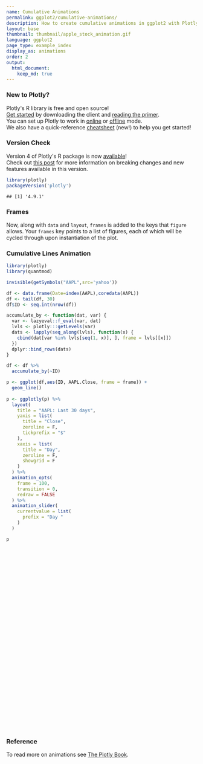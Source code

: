 ```yaml
---
name: Cumulative Animations
permalink: ggplot2/cumulative-animations/
description: How to create cumulative animations in ggplot2 with Plotly.
layout: base
thumbnail: thumbnail/apple_stock_animation.gif
language: ggplot2
page_type: example_index
display_as: animations
order: 2
output:
  html_document:
    keep_md: true
---
```




### New to Plotly?

Plotly's R library is free and open source!<br>
[Get started](https://plot.ly/r/getting-started/) by downloading the client and [reading the primer](https://plot.ly/r/getting-started/).<br>
You can set up Plotly to work in [online](https://plot.ly/r/getting-started/#hosting-graphs-in-your-online-plotly-account) or [offline](https://plot.ly/r/offline/) mode.<br>
We also have a quick-reference [cheatsheet](https://images.plot.ly/plotly-documentation/images/r_cheat_sheet.pdf) (new!) to help you get started!

### Version Check

Version 4 of Plotly's R package is now [available](https://plot.ly/r/getting-started/#installation)!<br>
Check out [this post](http://moderndata.plot.ly/upgrading-to-plotly-4-0-and-above/) for more information on breaking changes and new features available in this version.

```r
library(plotly)
packageVersion('plotly')
```

```
## [1] '4.9.1'
```

### Frames

Now, along with `data` and `layout`, `frames` is added to the keys that `figure` allows. Your `frames` key points to a list of figures, each of which will be cycled through upon instantiation of the plot.

### Cumulative Lines Animation


```r
library(plotly)
library(quantmod)

invisible(getSymbols("AAPL",src='yahoo'))

df <- data.frame(Date=index(AAPL),coredata(AAPL))
df <- tail(df, 30)
df$ID <- seq.int(nrow(df))

accumulate_by <- function(dat, var) {
  var <- lazyeval::f_eval(var, dat)
  lvls <- plotly:::getLevels(var)
  dats <- lapply(seq_along(lvls), function(x) {
    cbind(dat[var %in% lvls[seq(1, x)], ], frame = lvls[[x]])
  })
  dplyr::bind_rows(dats)
}

df <- df %>%
  accumulate_by(~ID)

p <- ggplot(df,aes(ID, AAPL.Close, frame = frame)) +
  geom_line()
  
p <- ggplotly(p) %>%
  layout(
    title = "AAPL: Last 30 days",
    yaxis = list(
      title = "Close",
      zeroline = F,
      tickprefix = "$"
    ),
    xaxis = list(
      title = "Day",
      zeroline = F, 
      showgrid = F
    )
  ) %>% 
  animation_opts(
    frame = 100, 
    transition = 0, 
    redraw = FALSE
  ) %>%
  animation_slider(
    currentvalue = list(
      prefix = "Day "
    )
  )

p
```

<div id="htmlwidget-c435e2f00e890265a13d" style="width:672px;height:480px;" class="plotly html-widget"></div>
<script type="application/json" data-for="htmlwidget-c435e2f00e890265a13d">{"x":{"data":[{"x":[1],"y":[270.709991],"text":"ID:  1<br />AAPL.Close: 270.71<br />frame:  1","frame":"1","type":"scatter","mode":"lines","line":{"width":1.88976377952756,"color":"rgba(0,0,0,1)","dash":"solid"},"hoveron":"points","showlegend":false,"xaxis":"x","yaxis":"y","hoverinfo":"text","visible":true}],"layout":{"margin":{"t":26.2283105022831,"r":7.30593607305936,"b":40.1826484018265,"l":43.1050228310502},"plot_bgcolor":"rgba(235,235,235,1)","paper_bgcolor":"rgba(255,255,255,1)","font":{"color":"rgba(0,0,0,1)","family":"","size":14.6118721461187},"xaxis":{"domain":[0,1],"automargin":true,"type":"linear","autorange":false,"range":[-0.45,31.45],"tickmode":"array","ticktext":["0","10","20","30"],"tickvals":[0,10,20,30],"categoryorder":"array","categoryarray":["0","10","20","30"],"nticks":null,"ticks":"outside","tickcolor":"rgba(51,51,51,1)","ticklen":3.65296803652968,"tickwidth":0.66417600664176,"showticklabels":true,"tickfont":{"color":"rgba(77,77,77,1)","family":"","size":11.689497716895},"tickangle":-0,"showline":false,"linecolor":null,"linewidth":0,"showgrid":false,"gridcolor":"rgba(255,255,255,1)","gridwidth":0.66417600664176,"zeroline":false,"anchor":"y","title":"Day","hoverformat":".2f"},"yaxis":{"domain":[0,1],"automargin":true,"type":"linear","autorange":false,"range":[264.3295131,321.3205109],"tickmode":"array","ticktext":["280","300","320"],"tickvals":[280,300,320],"categoryorder":"array","categoryarray":["280","300","320"],"nticks":null,"ticks":"outside","tickcolor":"rgba(51,51,51,1)","ticklen":3.65296803652968,"tickwidth":0.66417600664176,"showticklabels":true,"tickfont":{"color":"rgba(77,77,77,1)","family":"","size":11.689497716895},"tickangle":-0,"showline":false,"linecolor":null,"linewidth":0,"showgrid":true,"gridcolor":"rgba(255,255,255,1)","gridwidth":0.66417600664176,"zeroline":false,"anchor":"x","title":"Close","hoverformat":".2f","tickprefix":"$"},"shapes":[{"type":"rect","fillcolor":null,"line":{"color":null,"width":0,"linetype":[]},"yref":"paper","xref":"paper","x0":0,"x1":1,"y0":0,"y1":1}],"showlegend":false,"legend":{"bgcolor":"rgba(255,255,255,1)","bordercolor":"transparent","borderwidth":1.88976377952756,"font":{"color":"rgba(0,0,0,1)","family":"","size":11.689497716895}},"hovermode":"closest","barmode":"relative","title":"AAPL: Last 30 days","sliders":[{"currentvalue":{"prefix":"Day ","xanchor":"right","font":{"size":16,"color":"rgba(204,204,204,1)"}},"steps":[{"method":"animate","args":[["1"],{"transition":{"duration":0,"easing":"linear"},"frame":{"duration":100,"redraw":false},"mode":"immediate"}],"label":"1","value":"1"},{"method":"animate","args":[["2"],{"transition":{"duration":0,"easing":"linear"},"frame":{"duration":100,"redraw":false},"mode":"immediate"}],"label":"2","value":"2"},{"method":"animate","args":[["3"],{"transition":{"duration":0,"easing":"linear"},"frame":{"duration":100,"redraw":false},"mode":"immediate"}],"label":"3","value":"3"},{"method":"animate","args":[["4"],{"transition":{"duration":0,"easing":"linear"},"frame":{"duration":100,"redraw":false},"mode":"immediate"}],"label":"4","value":"4"},{"method":"animate","args":[["5"],{"transition":{"duration":0,"easing":"linear"},"frame":{"duration":100,"redraw":false},"mode":"immediate"}],"label":"5","value":"5"},{"method":"animate","args":[["6"],{"transition":{"duration":0,"easing":"linear"},"frame":{"duration":100,"redraw":false},"mode":"immediate"}],"label":"6","value":"6"},{"method":"animate","args":[["7"],{"transition":{"duration":0,"easing":"linear"},"frame":{"duration":100,"redraw":false},"mode":"immediate"}],"label":"7","value":"7"},{"method":"animate","args":[["8"],{"transition":{"duration":0,"easing":"linear"},"frame":{"duration":100,"redraw":false},"mode":"immediate"}],"label":"8","value":"8"},{"method":"animate","args":[["9"],{"transition":{"duration":0,"easing":"linear"},"frame":{"duration":100,"redraw":false},"mode":"immediate"}],"label":"9","value":"9"},{"method":"animate","args":[["10"],{"transition":{"duration":0,"easing":"linear"},"frame":{"duration":100,"redraw":false},"mode":"immediate"}],"label":"10","value":"10"},{"method":"animate","args":[["11"],{"transition":{"duration":0,"easing":"linear"},"frame":{"duration":100,"redraw":false},"mode":"immediate"}],"label":"11","value":"11"},{"method":"animate","args":[["12"],{"transition":{"duration":0,"easing":"linear"},"frame":{"duration":100,"redraw":false},"mode":"immediate"}],"label":"12","value":"12"},{"method":"animate","args":[["13"],{"transition":{"duration":0,"easing":"linear"},"frame":{"duration":100,"redraw":false},"mode":"immediate"}],"label":"13","value":"13"},{"method":"animate","args":[["14"],{"transition":{"duration":0,"easing":"linear"},"frame":{"duration":100,"redraw":false},"mode":"immediate"}],"label":"14","value":"14"},{"method":"animate","args":[["15"],{"transition":{"duration":0,"easing":"linear"},"frame":{"duration":100,"redraw":false},"mode":"immediate"}],"label":"15","value":"15"},{"method":"animate","args":[["16"],{"transition":{"duration":0,"easing":"linear"},"frame":{"duration":100,"redraw":false},"mode":"immediate"}],"label":"16","value":"16"},{"method":"animate","args":[["17"],{"transition":{"duration":0,"easing":"linear"},"frame":{"duration":100,"redraw":false},"mode":"immediate"}],"label":"17","value":"17"},{"method":"animate","args":[["18"],{"transition":{"duration":0,"easing":"linear"},"frame":{"duration":100,"redraw":false},"mode":"immediate"}],"label":"18","value":"18"},{"method":"animate","args":[["19"],{"transition":{"duration":0,"easing":"linear"},"frame":{"duration":100,"redraw":false},"mode":"immediate"}],"label":"19","value":"19"},{"method":"animate","args":[["20"],{"transition":{"duration":0,"easing":"linear"},"frame":{"duration":100,"redraw":false},"mode":"immediate"}],"label":"20","value":"20"},{"method":"animate","args":[["21"],{"transition":{"duration":0,"easing":"linear"},"frame":{"duration":100,"redraw":false},"mode":"immediate"}],"label":"21","value":"21"},{"method":"animate","args":[["22"],{"transition":{"duration":0,"easing":"linear"},"frame":{"duration":100,"redraw":false},"mode":"immediate"}],"label":"22","value":"22"},{"method":"animate","args":[["23"],{"transition":{"duration":0,"easing":"linear"},"frame":{"duration":100,"redraw":false},"mode":"immediate"}],"label":"23","value":"23"},{"method":"animate","args":[["24"],{"transition":{"duration":0,"easing":"linear"},"frame":{"duration":100,"redraw":false},"mode":"immediate"}],"label":"24","value":"24"},{"method":"animate","args":[["25"],{"transition":{"duration":0,"easing":"linear"},"frame":{"duration":100,"redraw":false},"mode":"immediate"}],"label":"25","value":"25"},{"method":"animate","args":[["26"],{"transition":{"duration":0,"easing":"linear"},"frame":{"duration":100,"redraw":false},"mode":"immediate"}],"label":"26","value":"26"},{"method":"animate","args":[["27"],{"transition":{"duration":0,"easing":"linear"},"frame":{"duration":100,"redraw":false},"mode":"immediate"}],"label":"27","value":"27"},{"method":"animate","args":[["28"],{"transition":{"duration":0,"easing":"linear"},"frame":{"duration":100,"redraw":false},"mode":"immediate"}],"label":"28","value":"28"},{"method":"animate","args":[["29"],{"transition":{"duration":0,"easing":"linear"},"frame":{"duration":100,"redraw":false},"mode":"immediate"}],"label":"29","value":"29"},{"method":"animate","args":[["30"],{"transition":{"duration":0,"easing":"linear"},"frame":{"duration":100,"redraw":false},"mode":"immediate"}],"label":"30","value":"30"}],"visible":true,"pad":{"t":40}}],"updatemenus":[{"type":"buttons","direction":"right","showactive":false,"y":0,"x":0,"yanchor":"top","xanchor":"right","pad":{"t":60,"r":5},"buttons":[{"label":"Play","method":"animate","args":[null,{"fromcurrent":true,"mode":"immediate","transition":{"duration":0,"easing":"linear"},"frame":{"duration":100,"redraw":false}}]}]}]},"config":{"doubleClick":"reset","showSendToCloud":false},"source":"A","attrs":{"3d644fe90eba":{"x":{},"y":{},"frame":{},"type":"scatter"}},"cur_data":"3d644fe90eba","visdat":{"3d644fe90eba":["function (y) ","x"]},"highlight":{"on":"plotly_click","persistent":false,"dynamic":false,"selectize":false,"opacityDim":0.2,"selected":{"opacity":1},"debounce":0},"frames":[{"name":"1","data":[{"x":[1],"y":[270.709991],"text":"ID:  1<br />AAPL.Close: 270.71<br />frame:  1","frame":"1","type":"scatter","mode":"lines","line":{"width":1.88976377952756,"color":"rgba(0,0,0,1)","dash":"solid"},"hoveron":"points","showlegend":false,"xaxis":"x","yaxis":"y","hoverinfo":"text","visible":true}],"traces":[0]},{"name":"2","data":[{"x":[1,2],"y":[270.709991,266.920013],"text":["ID:  1<br />AAPL.Close: 270.71<br />frame:  2","ID:  2<br />AAPL.Close: 266.92<br />frame:  2"],"frame":"2","type":"scatter","mode":"lines","line":{"width":1.88976377952756,"color":"rgba(0,0,0,1)","dash":"solid"},"hoveron":"points","showlegend":false,"xaxis":"x","yaxis":"y","hoverinfo":"text","visible":true}],"traces":[0]},{"name":"3","data":[{"x":[1,2,3],"y":[270.709991,266.920013,268.480011],"text":["ID:  1<br />AAPL.Close: 270.71<br />frame:  3","ID:  2<br />AAPL.Close: 266.92<br />frame:  3","ID:  3<br />AAPL.Close: 268.48<br />frame:  3"],"frame":"3","type":"scatter","mode":"lines","line":{"width":1.88976377952756,"color":"rgba(0,0,0,1)","dash":"solid"},"hoveron":"points","showlegend":false,"xaxis":"x","yaxis":"y","hoverinfo":"text","visible":true}],"traces":[0]},{"name":"4","data":[{"x":[1,2,3,4],"y":[270.709991,266.920013,268.480011,270.769989],"text":["ID:  1<br />AAPL.Close: 270.71<br />frame:  4","ID:  2<br />AAPL.Close: 266.92<br />frame:  4","ID:  3<br />AAPL.Close: 268.48<br />frame:  4","ID:  4<br />AAPL.Close: 270.77<br />frame:  4"],"frame":"4","type":"scatter","mode":"lines","line":{"width":1.88976377952756,"color":"rgba(0,0,0,1)","dash":"solid"},"hoveron":"points","showlegend":false,"xaxis":"x","yaxis":"y","hoverinfo":"text","visible":true}],"traces":[0]},{"name":"5","data":[{"x":[1,2,3,4,5],"y":[270.709991,266.920013,268.480011,270.769989,271.459991],"text":["ID:  1<br />AAPL.Close: 270.71<br />frame:  5","ID:  2<br />AAPL.Close: 266.92<br />frame:  5","ID:  3<br />AAPL.Close: 268.48<br />frame:  5","ID:  4<br />AAPL.Close: 270.77<br />frame:  5","ID:  5<br />AAPL.Close: 271.46<br />frame:  5"],"frame":"5","type":"scatter","mode":"lines","line":{"width":1.88976377952756,"color":"rgba(0,0,0,1)","dash":"solid"},"hoveron":"points","showlegend":false,"xaxis":"x","yaxis":"y","hoverinfo":"text","visible":true}],"traces":[0]},{"name":"6","data":[{"x":[1,2,3,4,5,6],"y":[270.709991,266.920013,268.480011,270.769989,271.459991,275.149994],"text":["ID:  1<br />AAPL.Close: 270.71<br />frame:  6","ID:  2<br />AAPL.Close: 266.92<br />frame:  6","ID:  3<br />AAPL.Close: 268.48<br />frame:  6","ID:  4<br />AAPL.Close: 270.77<br />frame:  6","ID:  5<br />AAPL.Close: 271.46<br />frame:  6","ID:  6<br />AAPL.Close: 275.15<br />frame:  6"],"frame":"6","type":"scatter","mode":"lines","line":{"width":1.88976377952756,"color":"rgba(0,0,0,1)","dash":"solid"},"hoveron":"points","showlegend":false,"xaxis":"x","yaxis":"y","hoverinfo":"text","visible":true}],"traces":[0]},{"name":"7","data":[{"x":[1,2,3,4,5,6,7],"y":[270.709991,266.920013,268.480011,270.769989,271.459991,275.149994,279.859985],"text":["ID:  1<br />AAPL.Close: 270.71<br />frame:  7","ID:  2<br />AAPL.Close: 266.92<br />frame:  7","ID:  3<br />AAPL.Close: 268.48<br />frame:  7","ID:  4<br />AAPL.Close: 270.77<br />frame:  7","ID:  5<br />AAPL.Close: 271.46<br />frame:  7","ID:  6<br />AAPL.Close: 275.15<br />frame:  7","ID:  7<br />AAPL.Close: 279.86<br />frame:  7"],"frame":"7","type":"scatter","mode":"lines","line":{"width":1.88976377952756,"color":"rgba(0,0,0,1)","dash":"solid"},"hoveron":"points","showlegend":false,"xaxis":"x","yaxis":"y","hoverinfo":"text","visible":true}],"traces":[0]},{"name":"8","data":[{"x":[1,2,3,4,5,6,7,8],"y":[270.709991,266.920013,268.480011,270.769989,271.459991,275.149994,279.859985,280.410004],"text":["ID:  1<br />AAPL.Close: 270.71<br />frame:  8","ID:  2<br />AAPL.Close: 266.92<br />frame:  8","ID:  3<br />AAPL.Close: 268.48<br />frame:  8","ID:  4<br />AAPL.Close: 270.77<br />frame:  8","ID:  5<br />AAPL.Close: 271.46<br />frame:  8","ID:  6<br />AAPL.Close: 275.15<br />frame:  8","ID:  7<br />AAPL.Close: 279.86<br />frame:  8","ID:  8<br />AAPL.Close: 280.41<br />frame:  8"],"frame":"8","type":"scatter","mode":"lines","line":{"width":1.88976377952756,"color":"rgba(0,0,0,1)","dash":"solid"},"hoveron":"points","showlegend":false,"xaxis":"x","yaxis":"y","hoverinfo":"text","visible":true}],"traces":[0]},{"name":"9","data":[{"x":[1,2,3,4,5,6,7,8,9],"y":[270.709991,266.920013,268.480011,270.769989,271.459991,275.149994,279.859985,280.410004,279.73999],"text":["ID:  1<br />AAPL.Close: 270.71<br />frame:  9","ID:  2<br />AAPL.Close: 266.92<br />frame:  9","ID:  3<br />AAPL.Close: 268.48<br />frame:  9","ID:  4<br />AAPL.Close: 270.77<br />frame:  9","ID:  5<br />AAPL.Close: 271.46<br />frame:  9","ID:  6<br />AAPL.Close: 275.15<br />frame:  9","ID:  7<br />AAPL.Close: 279.86<br />frame:  9","ID:  8<br />AAPL.Close: 280.41<br />frame:  9","ID:  9<br />AAPL.Close: 279.74<br />frame:  9"],"frame":"9","type":"scatter","mode":"lines","line":{"width":1.88976377952756,"color":"rgba(0,0,0,1)","dash":"solid"},"hoveron":"points","showlegend":false,"xaxis":"x","yaxis":"y","hoverinfo":"text","visible":true}],"traces":[0]},{"name":"10","data":[{"x":[1,2,3,4,5,6,7,8,9,10],"y":[270.709991,266.920013,268.480011,270.769989,271.459991,275.149994,279.859985,280.410004,279.73999,280.019989],"text":["ID:  1<br />AAPL.Close: 270.71<br />frame: 10","ID:  2<br />AAPL.Close: 266.92<br />frame: 10","ID:  3<br />AAPL.Close: 268.48<br />frame: 10","ID:  4<br />AAPL.Close: 270.77<br />frame: 10","ID:  5<br />AAPL.Close: 271.46<br />frame: 10","ID:  6<br />AAPL.Close: 275.15<br />frame: 10","ID:  7<br />AAPL.Close: 279.86<br />frame: 10","ID:  8<br />AAPL.Close: 280.41<br />frame: 10","ID:  9<br />AAPL.Close: 279.74<br />frame: 10","ID: 10<br />AAPL.Close: 280.02<br />frame: 10"],"frame":"10","type":"scatter","mode":"lines","line":{"width":1.88976377952756,"color":"rgba(0,0,0,1)","dash":"solid"},"hoveron":"points","showlegend":false,"xaxis":"x","yaxis":"y","hoverinfo":"text","visible":true}],"traces":[0]},{"name":"11","data":[{"x":[1,2,3,4,5,6,7,8,9,10,11],"y":[270.709991,266.920013,268.480011,270.769989,271.459991,275.149994,279.859985,280.410004,279.73999,280.019989,279.440002],"text":["ID:  1<br />AAPL.Close: 270.71<br />frame: 11","ID:  2<br />AAPL.Close: 266.92<br />frame: 11","ID:  3<br />AAPL.Close: 268.48<br />frame: 11","ID:  4<br />AAPL.Close: 270.77<br />frame: 11","ID:  5<br />AAPL.Close: 271.46<br />frame: 11","ID:  6<br />AAPL.Close: 275.15<br />frame: 11","ID:  7<br />AAPL.Close: 279.86<br />frame: 11","ID:  8<br />AAPL.Close: 280.41<br />frame: 11","ID:  9<br />AAPL.Close: 279.74<br />frame: 11","ID: 10<br />AAPL.Close: 280.02<br />frame: 11","ID: 11<br />AAPL.Close: 279.44<br />frame: 11"],"frame":"11","type":"scatter","mode":"lines","line":{"width":1.88976377952756,"color":"rgba(0,0,0,1)","dash":"solid"},"hoveron":"points","showlegend":false,"xaxis":"x","yaxis":"y","hoverinfo":"text","visible":true}],"traces":[0]},{"name":"12","data":[{"x":[1,2,3,4,5,6,7,8,9,10,11,12],"y":[270.709991,266.920013,268.480011,270.769989,271.459991,275.149994,279.859985,280.410004,279.73999,280.019989,279.440002,284],"text":["ID:  1<br />AAPL.Close: 270.71<br />frame: 12","ID:  2<br />AAPL.Close: 266.92<br />frame: 12","ID:  3<br />AAPL.Close: 268.48<br />frame: 12","ID:  4<br />AAPL.Close: 270.77<br />frame: 12","ID:  5<br />AAPL.Close: 271.46<br />frame: 12","ID:  6<br />AAPL.Close: 275.15<br />frame: 12","ID:  7<br />AAPL.Close: 279.86<br />frame: 12","ID:  8<br />AAPL.Close: 280.41<br />frame: 12","ID:  9<br />AAPL.Close: 279.74<br />frame: 12","ID: 10<br />AAPL.Close: 280.02<br />frame: 12","ID: 11<br />AAPL.Close: 279.44<br />frame: 12","ID: 12<br />AAPL.Close: 284.00<br />frame: 12"],"frame":"12","type":"scatter","mode":"lines","line":{"width":1.88976377952756,"color":"rgba(0,0,0,1)","dash":"solid"},"hoveron":"points","showlegend":false,"xaxis":"x","yaxis":"y","hoverinfo":"text","visible":true}],"traces":[0]},{"name":"13","data":[{"x":[1,2,3,4,5,6,7,8,9,10,11,12,13],"y":[270.709991,266.920013,268.480011,270.769989,271.459991,275.149994,279.859985,280.410004,279.73999,280.019989,279.440002,284,284.269989],"text":["ID:  1<br />AAPL.Close: 270.71<br />frame: 13","ID:  2<br />AAPL.Close: 266.92<br />frame: 13","ID:  3<br />AAPL.Close: 268.48<br />frame: 13","ID:  4<br />AAPL.Close: 270.77<br />frame: 13","ID:  5<br />AAPL.Close: 271.46<br />frame: 13","ID:  6<br />AAPL.Close: 275.15<br />frame: 13","ID:  7<br />AAPL.Close: 279.86<br />frame: 13","ID:  8<br />AAPL.Close: 280.41<br />frame: 13","ID:  9<br />AAPL.Close: 279.74<br />frame: 13","ID: 10<br />AAPL.Close: 280.02<br />frame: 13","ID: 11<br />AAPL.Close: 279.44<br />frame: 13","ID: 12<br />AAPL.Close: 284.00<br />frame: 13","ID: 13<br />AAPL.Close: 284.27<br />frame: 13"],"frame":"13","type":"scatter","mode":"lines","line":{"width":1.88976377952756,"color":"rgba(0,0,0,1)","dash":"solid"},"hoveron":"points","showlegend":false,"xaxis":"x","yaxis":"y","hoverinfo":"text","visible":true}],"traces":[0]},{"name":"14","data":[{"x":[1,2,3,4,5,6,7,8,9,10,11,12,13,14],"y":[270.709991,266.920013,268.480011,270.769989,271.459991,275.149994,279.859985,280.410004,279.73999,280.019989,279.440002,284,284.269989,289.910004],"text":["ID:  1<br />AAPL.Close: 270.71<br />frame: 14","ID:  2<br />AAPL.Close: 266.92<br />frame: 14","ID:  3<br />AAPL.Close: 268.48<br />frame: 14","ID:  4<br />AAPL.Close: 270.77<br />frame: 14","ID:  5<br />AAPL.Close: 271.46<br />frame: 14","ID:  6<br />AAPL.Close: 275.15<br />frame: 14","ID:  7<br />AAPL.Close: 279.86<br />frame: 14","ID:  8<br />AAPL.Close: 280.41<br />frame: 14","ID:  9<br />AAPL.Close: 279.74<br />frame: 14","ID: 10<br />AAPL.Close: 280.02<br />frame: 14","ID: 11<br />AAPL.Close: 279.44<br />frame: 14","ID: 12<br />AAPL.Close: 284.00<br />frame: 14","ID: 13<br />AAPL.Close: 284.27<br />frame: 14","ID: 14<br />AAPL.Close: 289.91<br />frame: 14"],"frame":"14","type":"scatter","mode":"lines","line":{"width":1.88976377952756,"color":"rgba(0,0,0,1)","dash":"solid"},"hoveron":"points","showlegend":false,"xaxis":"x","yaxis":"y","hoverinfo":"text","visible":true}],"traces":[0]},{"name":"15","data":[{"x":[1,2,3,4,5,6,7,8,9,10,11,12,13,14,15],"y":[270.709991,266.920013,268.480011,270.769989,271.459991,275.149994,279.859985,280.410004,279.73999,280.019989,279.440002,284,284.269989,289.910004,289.799988],"text":["ID:  1<br />AAPL.Close: 270.71<br />frame: 15","ID:  2<br />AAPL.Close: 266.92<br />frame: 15","ID:  3<br />AAPL.Close: 268.48<br />frame: 15","ID:  4<br />AAPL.Close: 270.77<br />frame: 15","ID:  5<br />AAPL.Close: 271.46<br />frame: 15","ID:  6<br />AAPL.Close: 275.15<br />frame: 15","ID:  7<br />AAPL.Close: 279.86<br />frame: 15","ID:  8<br />AAPL.Close: 280.41<br />frame: 15","ID:  9<br />AAPL.Close: 279.74<br />frame: 15","ID: 10<br />AAPL.Close: 280.02<br />frame: 15","ID: 11<br />AAPL.Close: 279.44<br />frame: 15","ID: 12<br />AAPL.Close: 284.00<br />frame: 15","ID: 13<br />AAPL.Close: 284.27<br />frame: 15","ID: 14<br />AAPL.Close: 289.91<br />frame: 15","ID: 15<br />AAPL.Close: 289.80<br />frame: 15"],"frame":"15","type":"scatter","mode":"lines","line":{"width":1.88976377952756,"color":"rgba(0,0,0,1)","dash":"solid"},"hoveron":"points","showlegend":false,"xaxis":"x","yaxis":"y","hoverinfo":"text","visible":true}],"traces":[0]},{"name":"16","data":[{"x":[1,2,3,4,5,6,7,8,9,10,11,12,13,14,15,16],"y":[270.709991,266.920013,268.480011,270.769989,271.459991,275.149994,279.859985,280.410004,279.73999,280.019989,279.440002,284,284.269989,289.910004,289.799988,291.519989],"text":["ID:  1<br />AAPL.Close: 270.71<br />frame: 16","ID:  2<br />AAPL.Close: 266.92<br />frame: 16","ID:  3<br />AAPL.Close: 268.48<br />frame: 16","ID:  4<br />AAPL.Close: 270.77<br />frame: 16","ID:  5<br />AAPL.Close: 271.46<br />frame: 16","ID:  6<br />AAPL.Close: 275.15<br />frame: 16","ID:  7<br />AAPL.Close: 279.86<br />frame: 16","ID:  8<br />AAPL.Close: 280.41<br />frame: 16","ID:  9<br />AAPL.Close: 279.74<br />frame: 16","ID: 10<br />AAPL.Close: 280.02<br />frame: 16","ID: 11<br />AAPL.Close: 279.44<br />frame: 16","ID: 12<br />AAPL.Close: 284.00<br />frame: 16","ID: 13<br />AAPL.Close: 284.27<br />frame: 16","ID: 14<br />AAPL.Close: 289.91<br />frame: 16","ID: 15<br />AAPL.Close: 289.80<br />frame: 16","ID: 16<br />AAPL.Close: 291.52<br />frame: 16"],"frame":"16","type":"scatter","mode":"lines","line":{"width":1.88976377952756,"color":"rgba(0,0,0,1)","dash":"solid"},"hoveron":"points","showlegend":false,"xaxis":"x","yaxis":"y","hoverinfo":"text","visible":true}],"traces":[0]},{"name":"17","data":[{"x":[1,2,3,4,5,6,7,8,9,10,11,12,13,14,15,16,17],"y":[270.709991,266.920013,268.480011,270.769989,271.459991,275.149994,279.859985,280.410004,279.73999,280.019989,279.440002,284,284.269989,289.910004,289.799988,291.519989,293.649994],"text":["ID:  1<br />AAPL.Close: 270.71<br />frame: 17","ID:  2<br />AAPL.Close: 266.92<br />frame: 17","ID:  3<br />AAPL.Close: 268.48<br />frame: 17","ID:  4<br />AAPL.Close: 270.77<br />frame: 17","ID:  5<br />AAPL.Close: 271.46<br />frame: 17","ID:  6<br />AAPL.Close: 275.15<br />frame: 17","ID:  7<br />AAPL.Close: 279.86<br />frame: 17","ID:  8<br />AAPL.Close: 280.41<br />frame: 17","ID:  9<br />AAPL.Close: 279.74<br />frame: 17","ID: 10<br />AAPL.Close: 280.02<br />frame: 17","ID: 11<br />AAPL.Close: 279.44<br />frame: 17","ID: 12<br />AAPL.Close: 284.00<br />frame: 17","ID: 13<br />AAPL.Close: 284.27<br />frame: 17","ID: 14<br />AAPL.Close: 289.91<br />frame: 17","ID: 15<br />AAPL.Close: 289.80<br />frame: 17","ID: 16<br />AAPL.Close: 291.52<br />frame: 17","ID: 17<br />AAPL.Close: 293.65<br />frame: 17"],"frame":"17","type":"scatter","mode":"lines","line":{"width":1.88976377952756,"color":"rgba(0,0,0,1)","dash":"solid"},"hoveron":"points","showlegend":false,"xaxis":"x","yaxis":"y","hoverinfo":"text","visible":true}],"traces":[0]},{"name":"18","data":[{"x":[1,2,3,4,5,6,7,8,9,10,11,12,13,14,15,16,17,18],"y":[270.709991,266.920013,268.480011,270.769989,271.459991,275.149994,279.859985,280.410004,279.73999,280.019989,279.440002,284,284.269989,289.910004,289.799988,291.519989,293.649994,300.350006],"text":["ID:  1<br />AAPL.Close: 270.71<br />frame: 18","ID:  2<br />AAPL.Close: 266.92<br />frame: 18","ID:  3<br />AAPL.Close: 268.48<br />frame: 18","ID:  4<br />AAPL.Close: 270.77<br />frame: 18","ID:  5<br />AAPL.Close: 271.46<br />frame: 18","ID:  6<br />AAPL.Close: 275.15<br />frame: 18","ID:  7<br />AAPL.Close: 279.86<br />frame: 18","ID:  8<br />AAPL.Close: 280.41<br />frame: 18","ID:  9<br />AAPL.Close: 279.74<br />frame: 18","ID: 10<br />AAPL.Close: 280.02<br />frame: 18","ID: 11<br />AAPL.Close: 279.44<br />frame: 18","ID: 12<br />AAPL.Close: 284.00<br />frame: 18","ID: 13<br />AAPL.Close: 284.27<br />frame: 18","ID: 14<br />AAPL.Close: 289.91<br />frame: 18","ID: 15<br />AAPL.Close: 289.80<br />frame: 18","ID: 16<br />AAPL.Close: 291.52<br />frame: 18","ID: 17<br />AAPL.Close: 293.65<br />frame: 18","ID: 18<br />AAPL.Close: 300.35<br />frame: 18"],"frame":"18","type":"scatter","mode":"lines","line":{"width":1.88976377952756,"color":"rgba(0,0,0,1)","dash":"solid"},"hoveron":"points","showlegend":false,"xaxis":"x","yaxis":"y","hoverinfo":"text","visible":true}],"traces":[0]},{"name":"19","data":[{"x":[1,2,3,4,5,6,7,8,9,10,11,12,13,14,15,16,17,18,19],"y":[270.709991,266.920013,268.480011,270.769989,271.459991,275.149994,279.859985,280.410004,279.73999,280.019989,279.440002,284,284.269989,289.910004,289.799988,291.519989,293.649994,300.350006,297.429993],"text":["ID:  1<br />AAPL.Close: 270.71<br />frame: 19","ID:  2<br />AAPL.Close: 266.92<br />frame: 19","ID:  3<br />AAPL.Close: 268.48<br />frame: 19","ID:  4<br />AAPL.Close: 270.77<br />frame: 19","ID:  5<br />AAPL.Close: 271.46<br />frame: 19","ID:  6<br />AAPL.Close: 275.15<br />frame: 19","ID:  7<br />AAPL.Close: 279.86<br />frame: 19","ID:  8<br />AAPL.Close: 280.41<br />frame: 19","ID:  9<br />AAPL.Close: 279.74<br />frame: 19","ID: 10<br />AAPL.Close: 280.02<br />frame: 19","ID: 11<br />AAPL.Close: 279.44<br />frame: 19","ID: 12<br />AAPL.Close: 284.00<br />frame: 19","ID: 13<br />AAPL.Close: 284.27<br />frame: 19","ID: 14<br />AAPL.Close: 289.91<br />frame: 19","ID: 15<br />AAPL.Close: 289.80<br />frame: 19","ID: 16<br />AAPL.Close: 291.52<br />frame: 19","ID: 17<br />AAPL.Close: 293.65<br />frame: 19","ID: 18<br />AAPL.Close: 300.35<br />frame: 19","ID: 19<br />AAPL.Close: 297.43<br />frame: 19"],"frame":"19","type":"scatter","mode":"lines","line":{"width":1.88976377952756,"color":"rgba(0,0,0,1)","dash":"solid"},"hoveron":"points","showlegend":false,"xaxis":"x","yaxis":"y","hoverinfo":"text","visible":true}],"traces":[0]},{"name":"20","data":[{"x":[1,2,3,4,5,6,7,8,9,10,11,12,13,14,15,16,17,18,19,20],"y":[270.709991,266.920013,268.480011,270.769989,271.459991,275.149994,279.859985,280.410004,279.73999,280.019989,279.440002,284,284.269989,289.910004,289.799988,291.519989,293.649994,300.350006,297.429993,299.799988],"text":["ID:  1<br />AAPL.Close: 270.71<br />frame: 20","ID:  2<br />AAPL.Close: 266.92<br />frame: 20","ID:  3<br />AAPL.Close: 268.48<br />frame: 20","ID:  4<br />AAPL.Close: 270.77<br />frame: 20","ID:  5<br />AAPL.Close: 271.46<br />frame: 20","ID:  6<br />AAPL.Close: 275.15<br />frame: 20","ID:  7<br />AAPL.Close: 279.86<br />frame: 20","ID:  8<br />AAPL.Close: 280.41<br />frame: 20","ID:  9<br />AAPL.Close: 279.74<br />frame: 20","ID: 10<br />AAPL.Close: 280.02<br />frame: 20","ID: 11<br />AAPL.Close: 279.44<br />frame: 20","ID: 12<br />AAPL.Close: 284.00<br />frame: 20","ID: 13<br />AAPL.Close: 284.27<br />frame: 20","ID: 14<br />AAPL.Close: 289.91<br />frame: 20","ID: 15<br />AAPL.Close: 289.80<br />frame: 20","ID: 16<br />AAPL.Close: 291.52<br />frame: 20","ID: 17<br />AAPL.Close: 293.65<br />frame: 20","ID: 18<br />AAPL.Close: 300.35<br />frame: 20","ID: 19<br />AAPL.Close: 297.43<br />frame: 20","ID: 20<br />AAPL.Close: 299.80<br />frame: 20"],"frame":"20","type":"scatter","mode":"lines","line":{"width":1.88976377952756,"color":"rgba(0,0,0,1)","dash":"solid"},"hoveron":"points","showlegend":false,"xaxis":"x","yaxis":"y","hoverinfo":"text","visible":true}],"traces":[0]},{"name":"21","data":[{"x":[1,2,3,4,5,6,7,8,9,10,11,12,13,14,15,16,17,18,19,20,21],"y":[270.709991,266.920013,268.480011,270.769989,271.459991,275.149994,279.859985,280.410004,279.73999,280.019989,279.440002,284,284.269989,289.910004,289.799988,291.519989,293.649994,300.350006,297.429993,299.799988,298.390015],"text":["ID:  1<br />AAPL.Close: 270.71<br />frame: 21","ID:  2<br />AAPL.Close: 266.92<br />frame: 21","ID:  3<br />AAPL.Close: 268.48<br />frame: 21","ID:  4<br />AAPL.Close: 270.77<br />frame: 21","ID:  5<br />AAPL.Close: 271.46<br />frame: 21","ID:  6<br />AAPL.Close: 275.15<br />frame: 21","ID:  7<br />AAPL.Close: 279.86<br />frame: 21","ID:  8<br />AAPL.Close: 280.41<br />frame: 21","ID:  9<br />AAPL.Close: 279.74<br />frame: 21","ID: 10<br />AAPL.Close: 280.02<br />frame: 21","ID: 11<br />AAPL.Close: 279.44<br />frame: 21","ID: 12<br />AAPL.Close: 284.00<br />frame: 21","ID: 13<br />AAPL.Close: 284.27<br />frame: 21","ID: 14<br />AAPL.Close: 289.91<br />frame: 21","ID: 15<br />AAPL.Close: 289.80<br />frame: 21","ID: 16<br />AAPL.Close: 291.52<br />frame: 21","ID: 17<br />AAPL.Close: 293.65<br />frame: 21","ID: 18<br />AAPL.Close: 300.35<br />frame: 21","ID: 19<br />AAPL.Close: 297.43<br />frame: 21","ID: 20<br />AAPL.Close: 299.80<br />frame: 21","ID: 21<br />AAPL.Close: 298.39<br />frame: 21"],"frame":"21","type":"scatter","mode":"lines","line":{"width":1.88976377952756,"color":"rgba(0,0,0,1)","dash":"solid"},"hoveron":"points","showlegend":false,"xaxis":"x","yaxis":"y","hoverinfo":"text","visible":true}],"traces":[0]},{"name":"22","data":[{"x":[1,2,3,4,5,6,7,8,9,10,11,12,13,14,15,16,17,18,19,20,21,22],"y":[270.709991,266.920013,268.480011,270.769989,271.459991,275.149994,279.859985,280.410004,279.73999,280.019989,279.440002,284,284.269989,289.910004,289.799988,291.519989,293.649994,300.350006,297.429993,299.799988,298.390015,303.190002],"text":["ID:  1<br />AAPL.Close: 270.71<br />frame: 22","ID:  2<br />AAPL.Close: 266.92<br />frame: 22","ID:  3<br />AAPL.Close: 268.48<br />frame: 22","ID:  4<br />AAPL.Close: 270.77<br />frame: 22","ID:  5<br />AAPL.Close: 271.46<br />frame: 22","ID:  6<br />AAPL.Close: 275.15<br />frame: 22","ID:  7<br />AAPL.Close: 279.86<br />frame: 22","ID:  8<br />AAPL.Close: 280.41<br />frame: 22","ID:  9<br />AAPL.Close: 279.74<br />frame: 22","ID: 10<br />AAPL.Close: 280.02<br />frame: 22","ID: 11<br />AAPL.Close: 279.44<br />frame: 22","ID: 12<br />AAPL.Close: 284.00<br />frame: 22","ID: 13<br />AAPL.Close: 284.27<br />frame: 22","ID: 14<br />AAPL.Close: 289.91<br />frame: 22","ID: 15<br />AAPL.Close: 289.80<br />frame: 22","ID: 16<br />AAPL.Close: 291.52<br />frame: 22","ID: 17<br />AAPL.Close: 293.65<br />frame: 22","ID: 18<br />AAPL.Close: 300.35<br />frame: 22","ID: 19<br />AAPL.Close: 297.43<br />frame: 22","ID: 20<br />AAPL.Close: 299.80<br />frame: 22","ID: 21<br />AAPL.Close: 298.39<br />frame: 22","ID: 22<br />AAPL.Close: 303.19<br />frame: 22"],"frame":"22","type":"scatter","mode":"lines","line":{"width":1.88976377952756,"color":"rgba(0,0,0,1)","dash":"solid"},"hoveron":"points","showlegend":false,"xaxis":"x","yaxis":"y","hoverinfo":"text","visible":true}],"traces":[0]},{"name":"23","data":[{"x":[1,2,3,4,5,6,7,8,9,10,11,12,13,14,15,16,17,18,19,20,21,22,23],"y":[270.709991,266.920013,268.480011,270.769989,271.459991,275.149994,279.859985,280.410004,279.73999,280.019989,279.440002,284,284.269989,289.910004,289.799988,291.519989,293.649994,300.350006,297.429993,299.799988,298.390015,303.190002,309.630005],"text":["ID:  1<br />AAPL.Close: 270.71<br />frame: 23","ID:  2<br />AAPL.Close: 266.92<br />frame: 23","ID:  3<br />AAPL.Close: 268.48<br />frame: 23","ID:  4<br />AAPL.Close: 270.77<br />frame: 23","ID:  5<br />AAPL.Close: 271.46<br />frame: 23","ID:  6<br />AAPL.Close: 275.15<br />frame: 23","ID:  7<br />AAPL.Close: 279.86<br />frame: 23","ID:  8<br />AAPL.Close: 280.41<br />frame: 23","ID:  9<br />AAPL.Close: 279.74<br />frame: 23","ID: 10<br />AAPL.Close: 280.02<br />frame: 23","ID: 11<br />AAPL.Close: 279.44<br />frame: 23","ID: 12<br />AAPL.Close: 284.00<br />frame: 23","ID: 13<br />AAPL.Close: 284.27<br />frame: 23","ID: 14<br />AAPL.Close: 289.91<br />frame: 23","ID: 15<br />AAPL.Close: 289.80<br />frame: 23","ID: 16<br />AAPL.Close: 291.52<br />frame: 23","ID: 17<br />AAPL.Close: 293.65<br />frame: 23","ID: 18<br />AAPL.Close: 300.35<br />frame: 23","ID: 19<br />AAPL.Close: 297.43<br />frame: 23","ID: 20<br />AAPL.Close: 299.80<br />frame: 23","ID: 21<br />AAPL.Close: 298.39<br />frame: 23","ID: 22<br />AAPL.Close: 303.19<br />frame: 23","ID: 23<br />AAPL.Close: 309.63<br />frame: 23"],"frame":"23","type":"scatter","mode":"lines","line":{"width":1.88976377952756,"color":"rgba(0,0,0,1)","dash":"solid"},"hoveron":"points","showlegend":false,"xaxis":"x","yaxis":"y","hoverinfo":"text","visible":true}],"traces":[0]},{"name":"24","data":[{"x":[1,2,3,4,5,6,7,8,9,10,11,12,13,14,15,16,17,18,19,20,21,22,23,24],"y":[270.709991,266.920013,268.480011,270.769989,271.459991,275.149994,279.859985,280.410004,279.73999,280.019989,279.440002,284,284.269989,289.910004,289.799988,291.519989,293.649994,300.350006,297.429993,299.799988,298.390015,303.190002,309.630005,310.329987],"text":["ID:  1<br />AAPL.Close: 270.71<br />frame: 24","ID:  2<br />AAPL.Close: 266.92<br />frame: 24","ID:  3<br />AAPL.Close: 268.48<br />frame: 24","ID:  4<br />AAPL.Close: 270.77<br />frame: 24","ID:  5<br />AAPL.Close: 271.46<br />frame: 24","ID:  6<br />AAPL.Close: 275.15<br />frame: 24","ID:  7<br />AAPL.Close: 279.86<br />frame: 24","ID:  8<br />AAPL.Close: 280.41<br />frame: 24","ID:  9<br />AAPL.Close: 279.74<br />frame: 24","ID: 10<br />AAPL.Close: 280.02<br />frame: 24","ID: 11<br />AAPL.Close: 279.44<br />frame: 24","ID: 12<br />AAPL.Close: 284.00<br />frame: 24","ID: 13<br />AAPL.Close: 284.27<br />frame: 24","ID: 14<br />AAPL.Close: 289.91<br />frame: 24","ID: 15<br />AAPL.Close: 289.80<br />frame: 24","ID: 16<br />AAPL.Close: 291.52<br />frame: 24","ID: 17<br />AAPL.Close: 293.65<br />frame: 24","ID: 18<br />AAPL.Close: 300.35<br />frame: 24","ID: 19<br />AAPL.Close: 297.43<br />frame: 24","ID: 20<br />AAPL.Close: 299.80<br />frame: 24","ID: 21<br />AAPL.Close: 298.39<br />frame: 24","ID: 22<br />AAPL.Close: 303.19<br />frame: 24","ID: 23<br />AAPL.Close: 309.63<br />frame: 24","ID: 24<br />AAPL.Close: 310.33<br />frame: 24"],"frame":"24","type":"scatter","mode":"lines","line":{"width":1.88976377952756,"color":"rgba(0,0,0,1)","dash":"solid"},"hoveron":"points","showlegend":false,"xaxis":"x","yaxis":"y","hoverinfo":"text","visible":true}],"traces":[0]},{"name":"25","data":[{"x":[1,2,3,4,5,6,7,8,9,10,11,12,13,14,15,16,17,18,19,20,21,22,23,24,25],"y":[270.709991,266.920013,268.480011,270.769989,271.459991,275.149994,279.859985,280.410004,279.73999,280.019989,279.440002,284,284.269989,289.910004,289.799988,291.519989,293.649994,300.350006,297.429993,299.799988,298.390015,303.190002,309.630005,310.329987,316.959991],"text":["ID:  1<br />AAPL.Close: 270.71<br />frame: 25","ID:  2<br />AAPL.Close: 266.92<br />frame: 25","ID:  3<br />AAPL.Close: 268.48<br />frame: 25","ID:  4<br />AAPL.Close: 270.77<br />frame: 25","ID:  5<br />AAPL.Close: 271.46<br />frame: 25","ID:  6<br />AAPL.Close: 275.15<br />frame: 25","ID:  7<br />AAPL.Close: 279.86<br />frame: 25","ID:  8<br />AAPL.Close: 280.41<br />frame: 25","ID:  9<br />AAPL.Close: 279.74<br />frame: 25","ID: 10<br />AAPL.Close: 280.02<br />frame: 25","ID: 11<br />AAPL.Close: 279.44<br />frame: 25","ID: 12<br />AAPL.Close: 284.00<br />frame: 25","ID: 13<br />AAPL.Close: 284.27<br />frame: 25","ID: 14<br />AAPL.Close: 289.91<br />frame: 25","ID: 15<br />AAPL.Close: 289.80<br />frame: 25","ID: 16<br />AAPL.Close: 291.52<br />frame: 25","ID: 17<br />AAPL.Close: 293.65<br />frame: 25","ID: 18<br />AAPL.Close: 300.35<br />frame: 25","ID: 19<br />AAPL.Close: 297.43<br />frame: 25","ID: 20<br />AAPL.Close: 299.80<br />frame: 25","ID: 21<br />AAPL.Close: 298.39<br />frame: 25","ID: 22<br />AAPL.Close: 303.19<br />frame: 25","ID: 23<br />AAPL.Close: 309.63<br />frame: 25","ID: 24<br />AAPL.Close: 310.33<br />frame: 25","ID: 25<br />AAPL.Close: 316.96<br />frame: 25"],"frame":"25","type":"scatter","mode":"lines","line":{"width":1.88976377952756,"color":"rgba(0,0,0,1)","dash":"solid"},"hoveron":"points","showlegend":false,"xaxis":"x","yaxis":"y","hoverinfo":"text","visible":true}],"traces":[0]},{"name":"26","data":[{"x":[1,2,3,4,5,6,7,8,9,10,11,12,13,14,15,16,17,18,19,20,21,22,23,24,25,26],"y":[270.709991,266.920013,268.480011,270.769989,271.459991,275.149994,279.859985,280.410004,279.73999,280.019989,279.440002,284,284.269989,289.910004,289.799988,291.519989,293.649994,300.350006,297.429993,299.799988,298.390015,303.190002,309.630005,310.329987,316.959991,312.679993],"text":["ID:  1<br />AAPL.Close: 270.71<br />frame: 26","ID:  2<br />AAPL.Close: 266.92<br />frame: 26","ID:  3<br />AAPL.Close: 268.48<br />frame: 26","ID:  4<br />AAPL.Close: 270.77<br />frame: 26","ID:  5<br />AAPL.Close: 271.46<br />frame: 26","ID:  6<br />AAPL.Close: 275.15<br />frame: 26","ID:  7<br />AAPL.Close: 279.86<br />frame: 26","ID:  8<br />AAPL.Close: 280.41<br />frame: 26","ID:  9<br />AAPL.Close: 279.74<br />frame: 26","ID: 10<br />AAPL.Close: 280.02<br />frame: 26","ID: 11<br />AAPL.Close: 279.44<br />frame: 26","ID: 12<br />AAPL.Close: 284.00<br />frame: 26","ID: 13<br />AAPL.Close: 284.27<br />frame: 26","ID: 14<br />AAPL.Close: 289.91<br />frame: 26","ID: 15<br />AAPL.Close: 289.80<br />frame: 26","ID: 16<br />AAPL.Close: 291.52<br />frame: 26","ID: 17<br />AAPL.Close: 293.65<br />frame: 26","ID: 18<br />AAPL.Close: 300.35<br />frame: 26","ID: 19<br />AAPL.Close: 297.43<br />frame: 26","ID: 20<br />AAPL.Close: 299.80<br />frame: 26","ID: 21<br />AAPL.Close: 298.39<br />frame: 26","ID: 22<br />AAPL.Close: 303.19<br />frame: 26","ID: 23<br />AAPL.Close: 309.63<br />frame: 26","ID: 24<br />AAPL.Close: 310.33<br />frame: 26","ID: 25<br />AAPL.Close: 316.96<br />frame: 26","ID: 26<br />AAPL.Close: 312.68<br />frame: 26"],"frame":"26","type":"scatter","mode":"lines","line":{"width":1.88976377952756,"color":"rgba(0,0,0,1)","dash":"solid"},"hoveron":"points","showlegend":false,"xaxis":"x","yaxis":"y","hoverinfo":"text","visible":true}],"traces":[0]},{"name":"27","data":[{"x":[1,2,3,4,5,6,7,8,9,10,11,12,13,14,15,16,17,18,19,20,21,22,23,24,25,26,27],"y":[270.709991,266.920013,268.480011,270.769989,271.459991,275.149994,279.859985,280.410004,279.73999,280.019989,279.440002,284,284.269989,289.910004,289.799988,291.519989,293.649994,300.350006,297.429993,299.799988,298.390015,303.190002,309.630005,310.329987,316.959991,312.679993,311.339996],"text":["ID:  1<br />AAPL.Close: 270.71<br />frame: 27","ID:  2<br />AAPL.Close: 266.92<br />frame: 27","ID:  3<br />AAPL.Close: 268.48<br />frame: 27","ID:  4<br />AAPL.Close: 270.77<br />frame: 27","ID:  5<br />AAPL.Close: 271.46<br />frame: 27","ID:  6<br />AAPL.Close: 275.15<br />frame: 27","ID:  7<br />AAPL.Close: 279.86<br />frame: 27","ID:  8<br />AAPL.Close: 280.41<br />frame: 27","ID:  9<br />AAPL.Close: 279.74<br />frame: 27","ID: 10<br />AAPL.Close: 280.02<br />frame: 27","ID: 11<br />AAPL.Close: 279.44<br />frame: 27","ID: 12<br />AAPL.Close: 284.00<br />frame: 27","ID: 13<br />AAPL.Close: 284.27<br />frame: 27","ID: 14<br />AAPL.Close: 289.91<br />frame: 27","ID: 15<br />AAPL.Close: 289.80<br />frame: 27","ID: 16<br />AAPL.Close: 291.52<br />frame: 27","ID: 17<br />AAPL.Close: 293.65<br />frame: 27","ID: 18<br />AAPL.Close: 300.35<br />frame: 27","ID: 19<br />AAPL.Close: 297.43<br />frame: 27","ID: 20<br />AAPL.Close: 299.80<br />frame: 27","ID: 21<br />AAPL.Close: 298.39<br />frame: 27","ID: 22<br />AAPL.Close: 303.19<br />frame: 27","ID: 23<br />AAPL.Close: 309.63<br />frame: 27","ID: 24<br />AAPL.Close: 310.33<br />frame: 27","ID: 25<br />AAPL.Close: 316.96<br />frame: 27","ID: 26<br />AAPL.Close: 312.68<br />frame: 27","ID: 27<br />AAPL.Close: 311.34<br />frame: 27"],"frame":"27","type":"scatter","mode":"lines","line":{"width":1.88976377952756,"color":"rgba(0,0,0,1)","dash":"solid"},"hoveron":"points","showlegend":false,"xaxis":"x","yaxis":"y","hoverinfo":"text","visible":true}],"traces":[0]},{"name":"28","data":[{"x":[1,2,3,4,5,6,7,8,9,10,11,12,13,14,15,16,17,18,19,20,21,22,23,24,25,26,27,28],"y":[270.709991,266.920013,268.480011,270.769989,271.459991,275.149994,279.859985,280.410004,279.73999,280.019989,279.440002,284,284.269989,289.910004,289.799988,291.519989,293.649994,300.350006,297.429993,299.799988,298.390015,303.190002,309.630005,310.329987,316.959991,312.679993,311.339996,315.23999],"text":["ID:  1<br />AAPL.Close: 270.71<br />frame: 28","ID:  2<br />AAPL.Close: 266.92<br />frame: 28","ID:  3<br />AAPL.Close: 268.48<br />frame: 28","ID:  4<br />AAPL.Close: 270.77<br />frame: 28","ID:  5<br />AAPL.Close: 271.46<br />frame: 28","ID:  6<br />AAPL.Close: 275.15<br />frame: 28","ID:  7<br />AAPL.Close: 279.86<br />frame: 28","ID:  8<br />AAPL.Close: 280.41<br />frame: 28","ID:  9<br />AAPL.Close: 279.74<br />frame: 28","ID: 10<br />AAPL.Close: 280.02<br />frame: 28","ID: 11<br />AAPL.Close: 279.44<br />frame: 28","ID: 12<br />AAPL.Close: 284.00<br />frame: 28","ID: 13<br />AAPL.Close: 284.27<br />frame: 28","ID: 14<br />AAPL.Close: 289.91<br />frame: 28","ID: 15<br />AAPL.Close: 289.80<br />frame: 28","ID: 16<br />AAPL.Close: 291.52<br />frame: 28","ID: 17<br />AAPL.Close: 293.65<br />frame: 28","ID: 18<br />AAPL.Close: 300.35<br />frame: 28","ID: 19<br />AAPL.Close: 297.43<br />frame: 28","ID: 20<br />AAPL.Close: 299.80<br />frame: 28","ID: 21<br />AAPL.Close: 298.39<br />frame: 28","ID: 22<br />AAPL.Close: 303.19<br />frame: 28","ID: 23<br />AAPL.Close: 309.63<br />frame: 28","ID: 24<br />AAPL.Close: 310.33<br />frame: 28","ID: 25<br />AAPL.Close: 316.96<br />frame: 28","ID: 26<br />AAPL.Close: 312.68<br />frame: 28","ID: 27<br />AAPL.Close: 311.34<br />frame: 28","ID: 28<br />AAPL.Close: 315.24<br />frame: 28"],"frame":"28","type":"scatter","mode":"lines","line":{"width":1.88976377952756,"color":"rgba(0,0,0,1)","dash":"solid"},"hoveron":"points","showlegend":false,"xaxis":"x","yaxis":"y","hoverinfo":"text","visible":true}],"traces":[0]},{"name":"29","data":[{"x":[1,2,3,4,5,6,7,8,9,10,11,12,13,14,15,16,17,18,19,20,21,22,23,24,25,26,27,28,29],"y":[270.709991,266.920013,268.480011,270.769989,271.459991,275.149994,279.859985,280.410004,279.73999,280.019989,279.440002,284,284.269989,289.910004,289.799988,291.519989,293.649994,300.350006,297.429993,299.799988,298.390015,303.190002,309.630005,310.329987,316.959991,312.679993,311.339996,315.23999,318.730011],"text":["ID:  1<br />AAPL.Close: 270.71<br />frame: 29","ID:  2<br />AAPL.Close: 266.92<br />frame: 29","ID:  3<br />AAPL.Close: 268.48<br />frame: 29","ID:  4<br />AAPL.Close: 270.77<br />frame: 29","ID:  5<br />AAPL.Close: 271.46<br />frame: 29","ID:  6<br />AAPL.Close: 275.15<br />frame: 29","ID:  7<br />AAPL.Close: 279.86<br />frame: 29","ID:  8<br />AAPL.Close: 280.41<br />frame: 29","ID:  9<br />AAPL.Close: 279.74<br />frame: 29","ID: 10<br />AAPL.Close: 280.02<br />frame: 29","ID: 11<br />AAPL.Close: 279.44<br />frame: 29","ID: 12<br />AAPL.Close: 284.00<br />frame: 29","ID: 13<br />AAPL.Close: 284.27<br />frame: 29","ID: 14<br />AAPL.Close: 289.91<br />frame: 29","ID: 15<br />AAPL.Close: 289.80<br />frame: 29","ID: 16<br />AAPL.Close: 291.52<br />frame: 29","ID: 17<br />AAPL.Close: 293.65<br />frame: 29","ID: 18<br />AAPL.Close: 300.35<br />frame: 29","ID: 19<br />AAPL.Close: 297.43<br />frame: 29","ID: 20<br />AAPL.Close: 299.80<br />frame: 29","ID: 21<br />AAPL.Close: 298.39<br />frame: 29","ID: 22<br />AAPL.Close: 303.19<br />frame: 29","ID: 23<br />AAPL.Close: 309.63<br />frame: 29","ID: 24<br />AAPL.Close: 310.33<br />frame: 29","ID: 25<br />AAPL.Close: 316.96<br />frame: 29","ID: 26<br />AAPL.Close: 312.68<br />frame: 29","ID: 27<br />AAPL.Close: 311.34<br />frame: 29","ID: 28<br />AAPL.Close: 315.24<br />frame: 29","ID: 29<br />AAPL.Close: 318.73<br />frame: 29"],"frame":"29","type":"scatter","mode":"lines","line":{"width":1.88976377952756,"color":"rgba(0,0,0,1)","dash":"solid"},"hoveron":"points","showlegend":false,"xaxis":"x","yaxis":"y","hoverinfo":"text","visible":true}],"traces":[0]},{"name":"30","data":[{"x":[1,2,3,4,5,6,7,8,9,10,11,12,13,14,15,16,17,18,19,20,21,22,23,24,25,26,27,28,29,30],"y":[270.709991,266.920013,268.480011,270.769989,271.459991,275.149994,279.859985,280.410004,279.73999,280.019989,279.440002,284,284.269989,289.910004,289.799988,291.519989,293.649994,300.350006,297.429993,299.799988,298.390015,303.190002,309.630005,310.329987,316.959991,312.679993,311.339996,315.23999,318.730011,316.570007],"text":["ID:  1<br />AAPL.Close: 270.71<br />frame: 30","ID:  2<br />AAPL.Close: 266.92<br />frame: 30","ID:  3<br />AAPL.Close: 268.48<br />frame: 30","ID:  4<br />AAPL.Close: 270.77<br />frame: 30","ID:  5<br />AAPL.Close: 271.46<br />frame: 30","ID:  6<br />AAPL.Close: 275.15<br />frame: 30","ID:  7<br />AAPL.Close: 279.86<br />frame: 30","ID:  8<br />AAPL.Close: 280.41<br />frame: 30","ID:  9<br />AAPL.Close: 279.74<br />frame: 30","ID: 10<br />AAPL.Close: 280.02<br />frame: 30","ID: 11<br />AAPL.Close: 279.44<br />frame: 30","ID: 12<br />AAPL.Close: 284.00<br />frame: 30","ID: 13<br />AAPL.Close: 284.27<br />frame: 30","ID: 14<br />AAPL.Close: 289.91<br />frame: 30","ID: 15<br />AAPL.Close: 289.80<br />frame: 30","ID: 16<br />AAPL.Close: 291.52<br />frame: 30","ID: 17<br />AAPL.Close: 293.65<br />frame: 30","ID: 18<br />AAPL.Close: 300.35<br />frame: 30","ID: 19<br />AAPL.Close: 297.43<br />frame: 30","ID: 20<br />AAPL.Close: 299.80<br />frame: 30","ID: 21<br />AAPL.Close: 298.39<br />frame: 30","ID: 22<br />AAPL.Close: 303.19<br />frame: 30","ID: 23<br />AAPL.Close: 309.63<br />frame: 30","ID: 24<br />AAPL.Close: 310.33<br />frame: 30","ID: 25<br />AAPL.Close: 316.96<br />frame: 30","ID: 26<br />AAPL.Close: 312.68<br />frame: 30","ID: 27<br />AAPL.Close: 311.34<br />frame: 30","ID: 28<br />AAPL.Close: 315.24<br />frame: 30","ID: 29<br />AAPL.Close: 318.73<br />frame: 30","ID: 30<br />AAPL.Close: 316.57<br />frame: 30"],"frame":"30","type":"scatter","mode":"lines","line":{"width":1.88976377952756,"color":"rgba(0,0,0,1)","dash":"solid"},"hoveron":"points","showlegend":false,"xaxis":"x","yaxis":"y","hoverinfo":"text","visible":true}],"traces":[0]}],"shinyEvents":["plotly_hover","plotly_click","plotly_selected","plotly_relayout","plotly_brushed","plotly_brushing","plotly_clickannotation","plotly_doubleclick","plotly_deselect","plotly_afterplot","plotly_sunburstclick"],"base_url":"https://plot.ly"},"evals":[],"jsHooks":[]}</script>

### Reference 

To read more on animations see [The Plotly Book](https://cpsievert.github.io/plotly_book/key-frame-animations.html).
